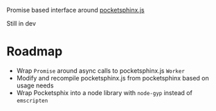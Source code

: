 Promise based interface around [pocketsphinx.js](https://github.com/syl22-00/pocketsphinx.js)

Still in dev

# Roadmap
* Wrap `Promise` around async calls to pocketsphinx.js `Worker`
* Modify and recompile pocketsphinx.js from pocketsphinx based on usage needs
* Wrap Pocketsphix into a node library with `node-gyp` instead of `emscripten`
